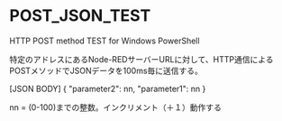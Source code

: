 # POST_JSON_TEST
HTTP POST method TEST for Windows PowerShell

特定のアドレスにあるNode-REDサーバーURLに対して、HTTP通信によるPOSTメソッドでJSONデータを100ms毎に送信する。

[JSON BODY]
{
  "parameter2": nn,
  "parameter1": nn
}

nn = (0-100)までの整数。インクリメント（＋１）動作する
